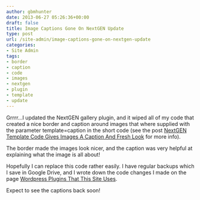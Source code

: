 ```yaml
---
author: gbmhunter
date: 2013-06-27 05:26:36+00:00
draft: false
title: Image Captions Gone On NextGEN Update
type: post
url: /site-admin/image-captions-gone-on-nextgen-update
categories:
- Site Admin
tags:
- border
- caption
- code
- images
- nextgen
- plugin
- template
- update
---
```


Grrrr...I updated the NextGEN gallery plugin, and it wiped all of my code that created a nice border and caption around images that where supplied with the parameter template=caption in the short code (see the post [NextGEN Template Code Gives Images A Caption And Fresh Look](/site-admin/nextgen-template-code-gives-images-a-caption-and-fresh-look) for more info).

The border made the images look nicer, and the caption was very helpful at explaining what the image is all about!

Hopefully I can replace this code rather easily. I have regular backups which I save in Google Drive, and I wrote down the code changes I made on the page [Wordpress Plugins That This Site Uses](/programming/website-design/wordpress/wordpress-plugins-that-this-site-uses).

Expect to see the captions back soon!
